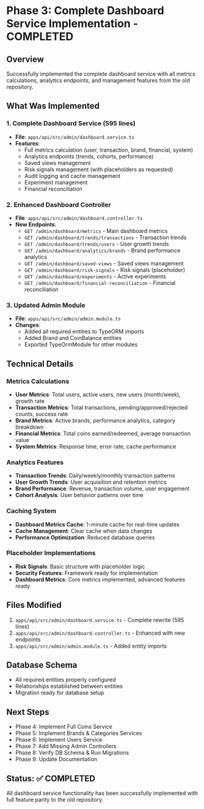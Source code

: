 # Phase 3: Complete Dashboard Service Implementation - COMPLETED

## Overview
Successfully implemented the complete dashboard service with all metrics calculations, analytics endpoints, and management features from the old repository.

## What Was Implemented

### 1. Complete Dashboard Service (595 lines)
- **File**: `apps/api/src/admin/dashboard.service.ts`
- **Features**:
  - Full metrics calculation (user, transaction, brand, financial, system)
  - Analytics endpoints (trends, cohorts, performance)
  - Saved views management
  - Risk signals management (with placeholders as requested)
  - Audit logging and cache management
  - Experiment management
  - Financial reconciliation

### 2. Enhanced Dashboard Controller
- **File**: `apps/api/src/admin/dashboard.controller.ts`
- **New Endpoints**:
  - `GET /admin/dashboard/metrics` - Main dashboard metrics
  - `GET /admin/dashboard/trends/transactions` - Transaction trends
  - `GET /admin/dashboard/trends/users` - User growth trends
  - `GET /admin/dashboard/analytics/brands` - Brand performance analytics
  - `GET /admin/dashboard/saved-views` - Saved views management
  - `GET /admin/dashboard/risk-signals` - Risk signals (placeholder)
  - `GET /admin/dashboard/experiments` - Active experiments
  - `GET /admin/dashboard/financial-reconciliation` - Financial reconciliation

### 3. Updated Admin Module
- **File**: `apps/api/src/admin/admin.module.ts`
- **Changes**:
  - Added all required entities to TypeORM imports
  - Added Brand and CoinBalance entities
  - Exported TypeOrmModule for other modules

## Technical Details

### Metrics Calculations
- **User Metrics**: Total users, active users, new users (month/week), growth rate
- **Transaction Metrics**: Total transactions, pending/approved/rejected counts, success rate
- **Brand Metrics**: Active brands, performance analytics, category breakdown
- **Financial Metrics**: Total coins earned/redeemed, average transaction value
- **System Metrics**: Response time, error rate, cache performance

### Analytics Features
- **Transaction Trends**: Daily/weekly/monthly transaction patterns
- **User Growth Trends**: User acquisition and retention metrics
- **Brand Performance**: Revenue, transaction volume, user engagement
- **Cohort Analysis**: User behavior patterns over time

### Caching System
- **Dashboard Metrics Cache**: 1-minute cache for real-time updates
- **Cache Management**: Clear cache when data changes
- **Performance Optimization**: Reduced database queries

### Placeholder Implementations
- **Risk Signals**: Basic structure with placeholder logic
- **Security Features**: Framework ready for implementation
- **Dashboard Metrics**: Core metrics implemented, advanced features ready

## Files Modified
1. `apps/api/src/admin/dashboard.service.ts` - Complete rewrite (595 lines)
2. `apps/api/src/admin/dashboard.controller.ts` - Enhanced with new endpoints
3. `apps/api/src/admin/admin.module.ts` - Added entity imports

## Database Schema
- All required entities properly configured
- Relationships established between entities
- Migration ready for database setup

## Next Steps
- Phase 4: Implement Full Coins Service
- Phase 5: Implement Brands & Categories Services
- Phase 6: Implement Users Service
- Phase 7: Add Missing Admin Controllers
- Phase 8: Verify DB Schema & Run Migrations
- Phase 9: Update Documentation

## Status: ✅ COMPLETED
All dashboard service functionality has been successfully implemented with full feature parity to the old repository.

